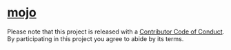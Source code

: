 # [mojo](//mojo.surge.sh)
Please note that this project is released with a [Contributor Code of Conduct](code-of-conduct). By participating in this project you agree to abide by its terms.
